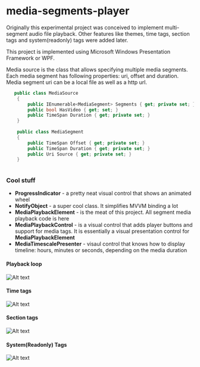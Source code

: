 # media-segments-player

Originally this experimental project was conceived to implement multi-segment audio file playback.
Other features like themes, time tags, section tags and system(readonly) tags were added later.

This project is implemented using Microsoft Windows Presentation Framework or WPF.

Media source is the class that allows specifying multiple media segments. Each media segment has following properties: uri, offset and duration. Media segment uri can be a local file as well as a http url.

```csharp
   public class MediaSource
    {
        public IEnumerable<MediaSegment> Segments { get; private set; }
        public bool HasVideo { get; set; }
        public TimeSpan Duration { get; private set; }
    }
    
    public class MediaSegment
    {
        public TimeSpan Offset { get; private set; }
        public TimeSpan Duration { get; private set; }
        public Uri Source { get; private set; }
    }
    
```

### Cool stuff

* **ProgressIndicator** - a pretty neat visual control that shows an animated wheel
* **NotifyObject** - a super cool class. It simplifies MVVM binding a lot
* **MediaPlaybackElement** - is the meat of this project. All segment media playback code is here
* **MediaPlaybackControl** - is a visual control that adds player buttons and support for media tags. It is essentially a visual presentation control for **MediaPlaybackElement**
* **MediaTimescalePresenter** - visaul control that knows how to display timeline: hours, minutes or seconds, depending on the media duration

#### Playback loop
![Alt text](/../snapshots/loop.png?raw=true "Playback loop")

#### Time tags
![Alt text](/../snapshots/time-tag.png?raw=true "Time Tags")

#### Section tags
![Alt text](/../snapshots/section-tag.png?raw=true "Section Tags")

#### System(Readonly) Tags
![Alt text](/../snapshots/system-tags.png?raw=true "System(Readonly) Tags")
